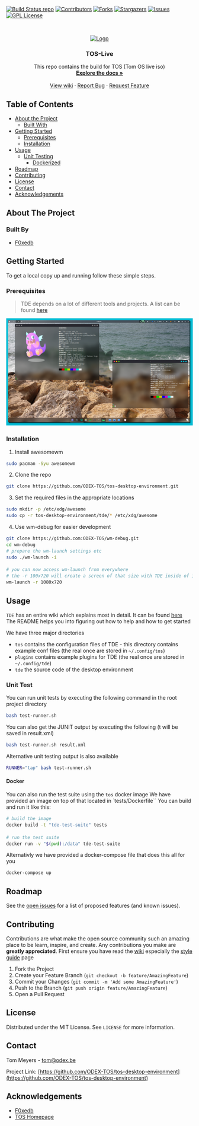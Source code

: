 [![Build Status repo][repo-build]][repo-url]
[![Contributors][contributors-shield]][contributors-url]
[![Forks][forks-shield]][forks-url] [![Stargazers][stars-shield]][stars-url]
[![Issues][issues-shield]][issues-url]
[![GPL License][license-shield]][license-url]

<!-- PROJECT LOGO -->
<br />
<p align="center">
  <a href="https://github.com/ODEX-TOS/tos-desktop-environment">
    <img src="https://tos.odex.be/images/logo.svg" alt="Logo" width="150" height="150">
  </a>

  <h3 align="center">TOS-Live</h3>

  <p align="center">
    This repo contains the build for TOS (Tom OS live iso)
    <br />
    <a href="https://tos.odex.be/docs/"><strong>Explore the docs »</strong></a>
    <br />
    <br />
    <a href="https://wiki.odex.be">View wiki</a>
    ·
    <a href="https://github.com/ODEX-TOS/tos-desktop-environment/issues">Report Bug</a>
    ·
    <a href="https://github.com/ODEX-TOS/tos-desktop-environment/issues">Request Feature</a>
  </p>
</p>

<!-- TABLE OF CONTENTS -->

## Table of Contents

- [About the Project](#about-the-project)
  - [Built With](#built-with)
- [Getting Started](#getting-started)
  - [Prerequisites](#prerequisites)
  - [Installation](#installation)
- [Usage](#usage)
  - [Unit Testing](#unit-test)
    - [Dockerized](#docker)
- [Roadmap](#roadmap)
- [Contributing](#contributing)
- [License](#license)
- [Contact](#contact)
- [Acknowledgements](#acknowledgements)

<!-- ABOUT THE PROJECT -->

## About The Project

### Built By

- [F0xedb](https://www.odex.be)

<!-- GETTING STARTED -->

## Getting Started

To get a local copy up and running follow these simple steps.

### Prerequisites

> TDE depends on a lot of different tools and projects. A list can be found
> [here](https://github.com/ODEX-TOS/tos-live/blob/master/repo/BUILD/PKGBUILD_AWESOME)

![desktop](images/desktop.png)

### Installation

1. Install awesomewm

```sh
sudo pacman -Syu awesomewm
```

2. Clone the repo

```sh
git clone https://github.com/ODEX-TOS/tos-desktop-environment.git
```

3. Set the required files in the appropriate locations

```sh
sudo mkdir -p /etc/xdg/awesome
sudo cp -r tos-desktop-environment/tde/* /etc/xdg/awesome
```

4. Use wm-debug for easier development

```sh
git clone https://github.com:ODEX-TOS/wm-debug.git
cd wm-debug
# prepare the wm-launch settings etc
sudo ./wm-launch -i

# you can now access wm-launch from everywhere
# the -r 100x720 will create a screen of that size with TDE inside of it
wm-launch -r 1080x720
```

## Usage

`TDE` has an entire wiki which explains most in detail. It can be found
[here](https://wiki.odex.be) The README helps you into figuring out how to help
and how to get started

We have three major directories

- `tos` contains the configuration files of TDE - this directory contains
  example conf files (the real once are stored in `~/.config/tos`)
- `plugins` contains example plugins for TDE (the real once are stored in
  `~/.config/tde`)
- `tde` the source code of the desktop environment

### Unit Test

You can run unit tests by executing the following command in the root project
directory

```sh
bash test-runner.sh
```

You can also get the JUNIT output by executing the following (t will be saved in
result.xml)

```sh
bash test-runner.sh result.xml
```

Alternative unit testing output is also available

```sh
RUNNER="tap" bash test-runner.sh
```

#### Docker

You can also run the test suite using the `tos` docker image We have provided an
image on top of that located in `tests/Dockerfile`` You can build and run it
like this:

```sh
# build the image
docker build -t "tde-test-suite" tests

# run the test suite
docker run -v "$(pwd):/data" tde-test-suite
```

Alternativly we have provided a docker-compose file that does this all for you

```sh
docker-compose up
```

<!-- ROADMAP -->

## Roadmap

See the
[open issues](https://github.com/ODEX-TOS/tos-desktop-environment/issues) for a
list of proposed features (and known issues).

<!-- CONTRIBUTING -->

## Contributing

Contributions are what make the open source community such an amazing place to
be learn, inspire, and create. Any contributions you make are **greatly
appreciated**. First ensure you have read the [wiki](https://wiki.odex.be)
especially the [style guide](https://wiki.odex.be/Developer/style-guide) page

1. Fork the Project
2. Create your Feature Branch (`git checkout -b feature/AmazingFeature`)
3. Commit your Changes (`git commit -m 'Add some AmazingFeature'`)
4. Push to the Branch (`git push origin feature/AmazingFeature`)
5. Open a Pull Request

<!-- LICENSE -->

## License

Distributed under the MIT License. See `LICENSE` for more information.

<!-- CONTACT -->

## Contact

Tom Meyers - tom@odex.be

Project Link:
[https://github.com/ODEX-TOS/tos-desktop-environment](https://github.com/ODEX-TOS/tos-desktop-environment)

<!-- ACKNOWLEDGEMENTS -->

## Acknowledgements

- [F0xedb](https://www.odex.be)
- [TOS Homepage](https://tos.odex.be)

<!-- MARKDOWN LINKS & IMAGES -->
<!-- https://www.markdownguide.org/basic-syntax/#reference-style-links -->

[repo-build]:
  https://jenkins.odex.be/buildStatus/icon?job=tos-repo&style=flat-square&subject=tde-build
[repo-url]: https://jenkins.odex.be/job/tos-repo/
[contributors-shield]:
  https://img.shields.io/github/contributors/ODEX-TOS/tos-desktop-environment.svg?style=flat-square
[contributors-url]:
  https://github.com/ODEX-TOS/tos-desktop-environment/graphs/contributors
[forks-shield]:
  https://img.shields.io/github/forks/ODEX-TOS/tos-desktop-environment.svg?style=flat-square
[forks-url]: https://github.com/ODEX-TOS/tos-desktop-environment/network/members
[stars-shield]:
  https://img.shields.io/github/stars/ODEX-TOS/tos-desktop-environment.svg?style=flat-square
[stars-url]: https://github.com/ODEX-TOS/tos-desktop-environment/stargazers
[issues-shield]:
  https://img.shields.io/github/issues/ODEX-TOS/tos-desktop-environment.svg?style=flat-square
[issues-url]: https://github.com/ODEX-TOS/tos-desktop-environment/issues
[license-shield]:
  https://img.shields.io/github/license/ODEX-TOS/tos-desktop-environment.svg?style=flat-square
[license-url]:
  https://github.com/ODEX-TOS/tos-desktop-environment/blob/master/LICENSE.txt
[product-screenshot]: https://tos.odex.be/images/logo.svg
